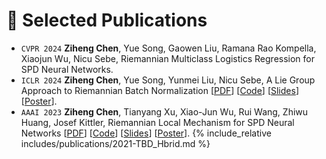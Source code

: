 # 📝 Selected Publications 
- ``CVPR 2024`` **Ziheng Chen**, Yue Song, Gaowen Liu, Ramana Rao Kompella, Xiaojun Wu, Nicu Sebe, Riemannian Multiclass Logistics Regression for SPD Neural Networks.
- ``ICLR 2024`` **Ziheng Chen**, Yue Song, Yunmei Liu, Nicu Sebe, A Lie Group Approach to Riemannian Batch Normalization [[PDF](https://openreview.net/pdf?id=okYdj8Ysru)] [[Code](https://github.com/GitZH-Chen/LieBN)] [[Slides](https://github.com/GitZH-Chen/LieBN/blob/main/ICLR24_LieBN_PPT.pdf)] [[Poster](https://github.com/GitZH-Chen/LieBN/blob/main/ICLR24_LieBN_Poster.pdf)].
- ``AAAI 2023`` **Ziheng Chen**, Tianyang Xu, Xiao-Jun Wu, Rui Wang, Zhiwu Huang, Josef Kittler, Riemannian Local Mechanism for SPD Neural Networks [[PDF](https://ojs.aaai.org/index.php/AAAI/article/view/25867/25639)] [[Code](https://github.com/GitZH-Chen/MSNet)] [[Slides](https://github.com/GitZH-Chen/MSNet/blob/main/AAAI23-Riemannian%20Local%20Mechanism.pdf)] [[Poster](https://github.com/GitZH-Chen/MSNet/blob/main/AAAI23_POSTER_Submanifolds.pdf)].
{% include_relative includes/publications/2021-TBD_Hbrid.md %}